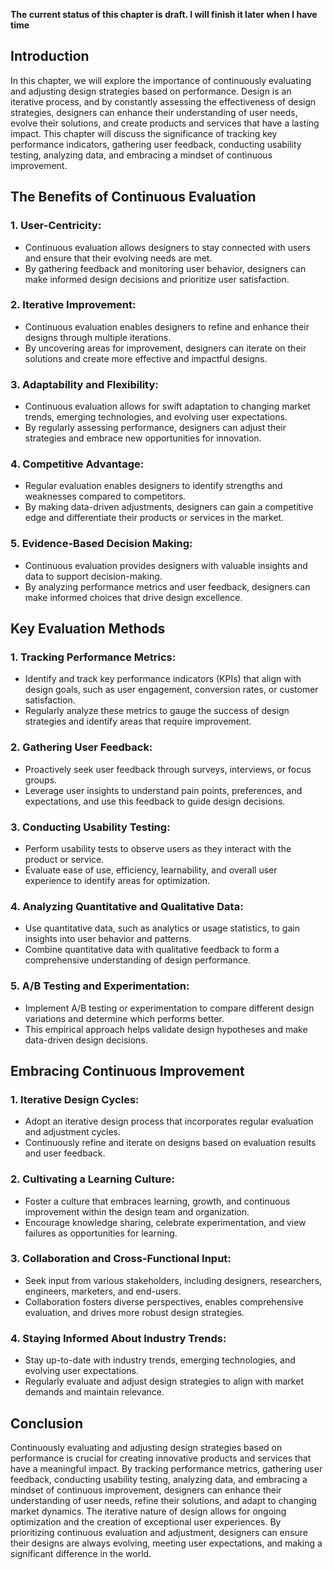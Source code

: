 **The current status of this chapter is draft. I will finish it later when I have time**

Introduction
------------

In this chapter, we will explore the importance of continuously evaluating and adjusting design strategies based on performance. Design is an iterative process, and by constantly assessing the effectiveness of design strategies, designers can enhance their understanding of user needs, evolve their solutions, and create products and services that have a lasting impact. This chapter will discuss the significance of tracking key performance indicators, gathering user feedback, conducting usability testing, analyzing data, and embracing a mindset of continuous improvement.

The Benefits of Continuous Evaluation
-------------------------------------

### 1. User-Centricity:

* Continuous evaluation allows designers to stay connected with users and ensure that their evolving needs are met.
* By gathering feedback and monitoring user behavior, designers can make informed design decisions and prioritize user satisfaction.

### 2. Iterative Improvement:

* Continuous evaluation enables designers to refine and enhance their designs through multiple iterations.
* By uncovering areas for improvement, designers can iterate on their solutions and create more effective and impactful designs.

### 3. Adaptability and Flexibility:

* Continuous evaluation allows for swift adaptation to changing market trends, emerging technologies, and evolving user expectations.
* By regularly assessing performance, designers can adjust their strategies and embrace new opportunities for innovation.

### 4. Competitive Advantage:

* Regular evaluation enables designers to identify strengths and weaknesses compared to competitors.
* By making data-driven adjustments, designers can gain a competitive edge and differentiate their products or services in the market.

### 5. Evidence-Based Decision Making:

* Continuous evaluation provides designers with valuable insights and data to support decision-making.
* By analyzing performance metrics and user feedback, designers can make informed choices that drive design excellence.

Key Evaluation Methods
----------------------

### 1. Tracking Performance Metrics:

* Identify and track key performance indicators (KPIs) that align with design goals, such as user engagement, conversion rates, or customer satisfaction.
* Regularly analyze these metrics to gauge the success of design strategies and identify areas that require improvement.

### 2. Gathering User Feedback:

* Proactively seek user feedback through surveys, interviews, or focus groups.
* Leverage user insights to understand pain points, preferences, and expectations, and use this feedback to guide design decisions.

### 3. Conducting Usability Testing:

* Perform usability tests to observe users as they interact with the product or service.
* Evaluate ease of use, efficiency, learnability, and overall user experience to identify areas for optimization.

### 4. Analyzing Quantitative and Qualitative Data:

* Use quantitative data, such as analytics or usage statistics, to gain insights into user behavior and patterns.
* Combine quantitative data with qualitative feedback to form a comprehensive understanding of design performance.

### 5. A/B Testing and Experimentation:

* Implement A/B testing or experimentation to compare different design variations and determine which performs better.
* This empirical approach helps validate design hypotheses and make data-driven design decisions.

Embracing Continuous Improvement
--------------------------------

### 1. Iterative Design Cycles:

* Adopt an iterative design process that incorporates regular evaluation and adjustment cycles.
* Continuously refine and iterate on designs based on evaluation results and user feedback.

### 2. Cultivating a Learning Culture:

* Foster a culture that embraces learning, growth, and continuous improvement within the design team and organization.
* Encourage knowledge sharing, celebrate experimentation, and view failures as opportunities for learning.

### 3. Collaboration and Cross-Functional Input:

* Seek input from various stakeholders, including designers, researchers, engineers, marketers, and end-users.
* Collaboration fosters diverse perspectives, enables comprehensive evaluation, and drives more robust design strategies.

### 4. Staying Informed About Industry Trends:

* Stay up-to-date with industry trends, emerging technologies, and evolving user expectations.
* Regularly evaluate and adjust design strategies to align with market demands and maintain relevance.

Conclusion
----------

Continuously evaluating and adjusting design strategies based on performance is crucial for creating innovative products and services that have a meaningful impact. By tracking performance metrics, gathering user feedback, conducting usability testing, analyzing data, and embracing a mindset of continuous improvement, designers can enhance their understanding of user needs, refine their solutions, and adapt to changing market dynamics. The iterative nature of design allows for ongoing optimization and the creation of exceptional user experiences. By prioritizing continuous evaluation and adjustment, designers can ensure their designs are always evolving, meeting user expectations, and making a significant difference in the world.
